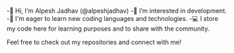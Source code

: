 -👋 Hi, I’m Alpesh Jadhav (@alpeshjadhav)
-👀 I’m interested in development.
-🌱 I'm eager to learn new coding languages and technologies.
-💻 I store my code here for learning purposes and to share with the community.

Feel free to check out my repositories and connect with me!
